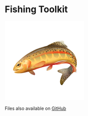 # Fishing Toolkit

![Get 'em!](/img/icon.png)

Files also available on [GitHub](https://github.com/EvolvingSysadmin/Fishing-Toolkit)
